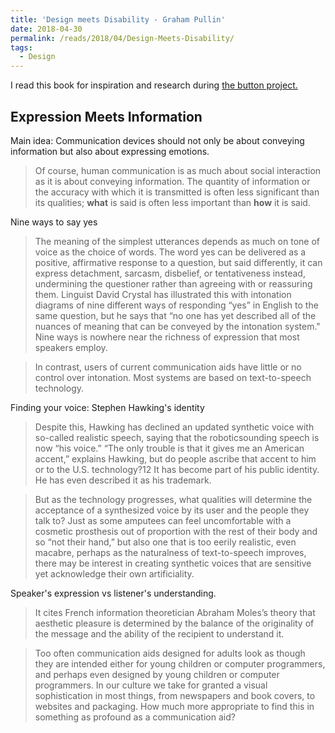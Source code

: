 ```yaml
---
title: 'Design meets Disability - Graham Pullin'
date: 2018-04-30
permalink: /reads/2018/04/Design-Meets-Disability/
tags:
  - Design
---
```


I read this book for inspiration and research during [the button project.](../../../../portfolio/portfolio-1/)

Expression Meets Information
------

Main idea: Communication devices should not only be about conveying information but also about expressing emotions.
> Of course, human communication is as much about social
interaction as it is about conveying information. The quantity
of information or the accuracy with which it is transmitted is
often less significant than its qualities; **what** is said is often less
important than **how** it is said.

Nine ways to say yes
> The meaning of the simplest utterances depends as much
on tone of voice as the choice of words. The word yes can be
delivered as a positive, affirmative response to a question, but
said differently, it can express detachment, sarcasm, disbelief,
or tentativeness instead, undermining the questioner rather
than agreeing with or reassuring them. Linguist David Crystal
has illustrated this with intonation diagrams of nine different
ways of responding “yes” in English to the same question,
but he says that “no one has yet described all of the nuances
of meaning that can be conveyed by the intonation system." 
Nine ways is nowhere near the richness of expression that
most speakers employ. 

> In contrast, users of current communication aids have little
or no control over intonation. Most systems are based on text-to-speech technology.

Finding your voice: Stephen Hawking's identity
> Despite this, Hawking has declined an updated synthetic
voice with so-called realistic speech, saying that the roboticsounding
speech is now “his voice.” “The only trouble is that
it gives me an American accent,” explains Hawking, but do
people ascribe that accent to him or to the U.S. technology?12
It has become part of his public identity. He has even described
it as his trademark.

> But as the technology progresses, what qualities will
determine the acceptance of a synthesized voice by its user
and the people they talk to? Just as some amputees can feel
uncomfortable with a cosmetic prosthesis out of proportion
with the rest of their body and so “not their hand,” but also
one that is too eerily realistic, even macabre, perhaps as the
naturalness of text-to-speech improves, there may be interest
in creating synthetic voices that are sensitive yet acknowledge
their own artificiality.

Speaker's expression vs listener's understanding.
> It cites French information theoretician
Abraham Moles’s theory that aesthetic pleasure is determined
by the balance of the originality of the message and the ability
of the recipient to understand it.

> Too often communication aids designed for adults
look as though they are intended either for young children or
computer programmers, and perhaps even designed by young
children or computer programmers. In our culture we take for
granted a visual sophistication in most things, from newspapers
and book covers, to websites and packaging. How much
more appropriate to find this in something as profound as a
communication aid?



